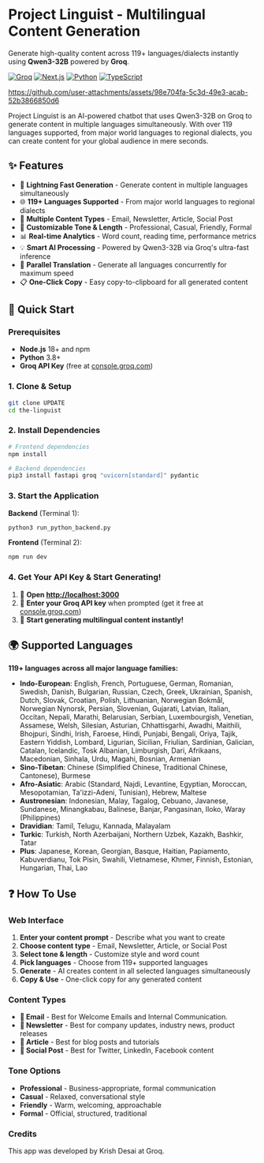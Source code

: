 # Project Linguist - Multilingual Content Generation

Generate high-quality content across 119+ languages/dialects instantly using **Qwen3-32B** powered by **Groq**.

[![Groq](https://img.shields.io/badge/Groq-Qwen3--32B-orange)](https://groq.com/)
[![Next.js](https://img.shields.io/badge/Next.js-15.3-black?logo=next.js)](https://nextjs.org/)
[![Python](https://img.shields.io/badge/Python-3.8+-blue?logo=python)](https://python.org/)
[![TypeScript](https://img.shields.io/badge/TypeScript-5.0+-blue?logo=typescript)](https://typescriptlang.org/)

https://github.com/user-attachments/assets/98e704fa-5c3d-49e3-acab-52b3866850d6

Project Linguist is an AI-powered chatbot that uses Qwen3-32B on Groq to generate content in multiple languages simultaneously. With over 119 languages supported, from major world languages to regional dialects, you can create content for your global audience in mere seconds. 

## ✨ Features

- 🚀 **Lightning Fast Generation** - Generate content in multiple languages simultaneously
- 🌐 **119+ Languages Supported** - From major world languages to regional dialects  
- 🎯 **Multiple Content Types** - Email, Newsletter, Article, Social Post
- 🎨 **Customizable Tone & Length** - Professional, Casual, Friendly, Formal
- 📊 **Real-time Analytics** - Word count, reading time, performance metrics
- 💡 **Smart AI Processing** - Powered by Qwen3-32B via Groq's ultra-fast inference
- 🔄 **Parallel Translation** - Generate all languages concurrently for maximum speed
- 📋 **One-Click Copy** - Easy copy-to-clipboard for all generated content

## 🚀 Quick Start

### Prerequisites

- **Node.js** 18+ and npm
- **Python** 3.8+
- **Groq API Key** (free at [console.groq.com](https://console.groq.com))

### 1. Clone & Setup

```bash
git clone UPDATE
cd the-linguist
```

### 2. Install Dependencies

```bash
# Frontend dependencies
npm install

# Backend dependencies  
pip3 install fastapi groq "uvicorn[standard]" pydantic
```

### 3. Start the Application

**Backend** (Terminal 1):
```bash
python3 run_python_backend.py
```

**Frontend** (Terminal 2):
```bash
npm run dev
```

### 4. Get Your API Key & Start Generating!

1. 🎉 **Open [http://localhost:3000](http://localhost:3000)**
2. 🔑 **Enter your Groq API key** when prompted (get it free at [console.groq.com](https://console.groq.com))
3. 🚀 **Start generating multilingual content instantly!**

## 🌍 Supported Languages

**119+ languages across all major language families:**

- **Indo-European**: English, French, Portuguese, German, Romanian, Swedish, Danish, Bulgarian, Russian, Czech, Greek, Ukrainian, Spanish, Dutch, Slovak, Croatian, Polish, Lithuanian, Norwegian Bokmål, Norwegian Nynorsk, Persian, Slovenian, Gujarati, Latvian, Italian, Occitan, Nepali, Marathi, Belarusian, Serbian, Luxembourgish, Venetian, Assamese, Welsh, Silesian, Asturian, Chhattisgarhi, Awadhi, Maithili, Bhojpuri, Sindhi, Irish, Faroese, Hindi, Punjabi, Bengali, Oriya, Tajik, Eastern Yiddish, Lombard, Ligurian, Sicilian, Friulian, Sardinian, Galician, Catalan, Icelandic, Tosk Albanian, Limburgish, Dari, Afrikaans, Macedonian, Sinhala, Urdu, Magahi, Bosnian, Armenian
- **Sino-Tibetan**: Chinese (Simplified Chinese, Traditional Chinese, Cantonese), Burmese
- **Afro-Asiatic**: Arabic (Standard, Najdi, Levantine, Egyptian, Moroccan, Mesopotamian, Ta'izzi-Adeni, Tunisian), Hebrew, Maltese
- **Austronesian**: Indonesian, Malay, Tagalog, Cebuano, Javanese, Sundanese, Minangkabau, Balinese, Banjar, Pangasinan, Iloko, Waray (Philippines)
- **Dravidian**: Tamil, Telugu, Kannada, Malayalam
- **Turkic**: Turkish, North Azerbaijani, Northern Uzbek, Kazakh, Bashkir, Tatar
- **Plus**: Japanese, Korean, Georgian, Basque, Haitian, Papiamento, Kabuverdianu, Tok Pisin, Swahili, Vietnamese, Khmer, Finnish, Estonian, Hungarian, Thai, Lao

## ❓ How To Use 

### Web Interface

1. **Enter your content prompt** - Describe what you want to create
2. **Choose content type** - Email, Newsletter, Article, or Social Post  
3. **Select tone & length** - Customize style and word count
4. **Pick languages** - Choose from 119+ supported languages
5. **Generate** - AI creates content in all selected languages simultaneously
6. **Copy & Use** - One-click copy for any generated content

### Content Types

- **📧 Email** - Best for Welcome Emails and Internal Communication.
- **📰 Newsletter** - Best for company updates, industry news, product releases
- **📝 Article** - Best for blog posts and tutorials
- **📱 Social Post** - Best for Twitter, LinkedIn, Facebook content

### Tone Options

- **Professional** - Business-appropriate, formal communication
- **Casual** - Relaxed, conversational style
- **Friendly** - Warm, welcoming, approachable
- **Formal** - Official, structured, traditional

### Credits
This app was developed by Krish Desai at Groq. 
